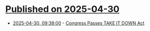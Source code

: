# [Published on 2025-04-30](index.md)

* [2025-04-30, 09:38:00](https://soylentnews.org/article.pl?sid=25/04/30/0150205&from=rss) - [Congress Passes TAKE IT DOWN Act](https://soylentnews.org/article.pl?sid=25/04/30/0150205&from=rss)
